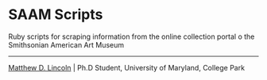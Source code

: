 # SAAM Scripts

Ruby scripts for scraping information from the online collection portal o the Smithsonian American Art Museum

***

[Matthew D. Lincoln](http://matthewlincoln.net) | Ph.D Student, University of Maryland, College Park
